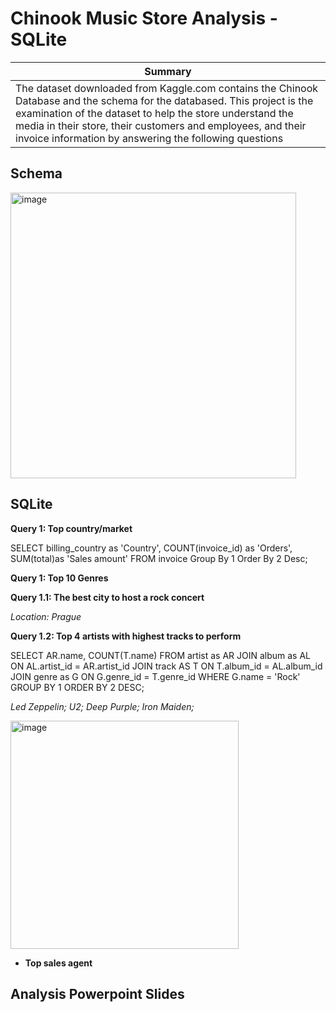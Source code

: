 # Chinook Music Store Analysis - SQLite

| Summary | 
| ----------- | 
|The dataset downloaded from Kaggle.com contains the Chinook Database and the schema for the databased. This project is the examination of the dataset to help the store understand the media in their store, their customers and employees, and their invoice information by answering the following questions|

## Schema
<img width="457" alt="image" src="https://github.com/Kshaamini/Chinook-Music-Store-Analysis-SQLite/assets/139740694/f9c46b56-b35f-4678-b079-e9cb118e3b90">


## SQLite
**Query 1: Top country/market**

SELECT billing_country as 'Country', COUNT(invoice_id) as 'Orders', SUM(total)as 'Sales amount'
FROM invoice
Group By 1
Order By 2 Desc;

**Query 1: Top 10 Genres**
  

**Query 1.1: The best city to host a rock concert**

*Location: Prague*

**Query 1.2: Top 4 artists with highest tracks to perform**

SELECT AR.name, COUNT(T.name)
FROM artist as AR
JOIN album as AL ON AL.artist_id = AR.artist_id
JOIN track AS T ON T.album_id = AL.album_id
JOIN genre as G ON G.genre_id = T.genre_id
WHERE G.name = 'Rock'
GROUP BY 1
ORDER BY 2 DESC;

 *Led Zeppelin; U2; Deep Purple; Iron Maiden;*
 
<img width="365" alt="image" src="https://github.com/Kshaamini/Chinook-Music-Store-Analysis-SQLite/assets/139740694/b6264bb2-b809-4cf5-98e8-6f6e76feab02">


- **Top sales agent**

## Analysis Powerpoint Slides
 
